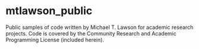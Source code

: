 # mtlawson_public
Public samples of code written by Michael T. Lawson for academic research projects. Code is covered by the Community Research and Academic Programming License (included herein).
